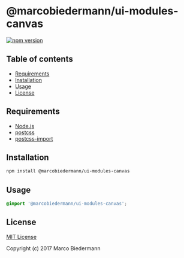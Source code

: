 # @marcobiedermann/ui-modules-canvas

[![npm version](https://badge.fury.io/js/%40marcobiedermann%2Fui-modules-canvas.svg)](https://badge.fury.io/js/%40marcobiedermann%2Fui-modules-canvas)

## Table of contents

* [Requirements](#requirements)
* [Installation](#installation)
* [Usage](#usage)
* [License](#license)

## Requirements

* [Node.js](https://nodejs.org)
* [postcss](https://github.com/postcss/postcss)
* [postcss-import](https://github.com/postcss/postcss-import)

## Installation

```sh
npm install @marcobiedermann/ui-modules-canvas
```

## Usage

```css
@import '@marcobiedermann/ui-modules-canvas';
```

## License

[MIT License](../../LICENSE)

Copyright (c) 2017 Marco Biedermann
